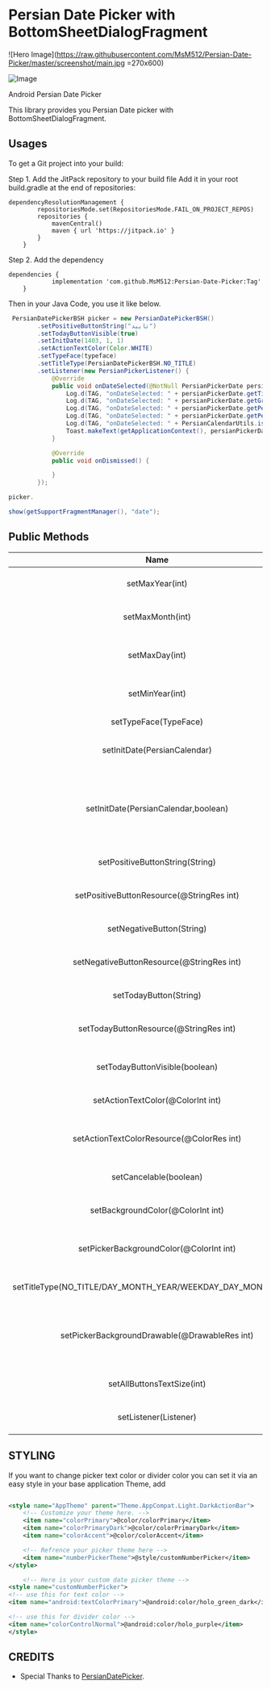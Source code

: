 # Persian Date Picker with BottomSheetDialogFragment

![Hero Image](https://raw.githubusercontent.com/MsM512/Persian-Date-Picker/master/screenshot/main.jpg
=270x600)

![Image](https://jitpack.io/v/MsM512/Persian-Date-Picker.svg)

Android Persian Date Picker

This library provides you Persian Date picker with BottomSheetDialogFragment.

## Usages

To get a Git project into your build:

Step 1. Add the JitPack repository to your build file
Add it in your root build.gradle at the end of repositories:

```
dependencyResolutionManagement {
		repositoriesMode.set(RepositoriesMode.FAIL_ON_PROJECT_REPOS)
		repositories {
			mavenCentral()
			maven { url 'https://jitpack.io' }
		}
	}
```

Step 2. Add the dependency

```
dependencies {
	        implementation 'com.github.MsM512:Persian-Date-Picker:Tag'
	}
```
Then in your Java Code, you use it like below.

```java
 PersianDatePickerBSH picker = new PersianDatePickerBSH()
        .setPositiveButtonString("تایید")
        .setTodayButtonVisible(true)
        .setInitDate(1403, 1, 1)
        .setActionTextColor(Color.WHITE)
        .setTypeFace(typeface)
        .setTitleType(PersianDatePickerBSH.NO_TITLE)
        .setListener(new PersianPickerListener() {
            @Override
            public void onDateSelected(@NotNull PersianPickerDate persianPickerDate) {
                Log.d(TAG, "onDateSelected: " + persianPickerDate.getTimestamp());//675930448000
                Log.d(TAG, "onDateSelected: " + persianPickerDate.getGregorianDate());//Mon Jun 03 10:57:28 GMT+04:30 1991
                Log.d(TAG, "onDateSelected: " + persianPickerDate.getPersianLongDate());// دوشنبه  13  خرداد  1370
                Log.d(TAG, "onDateSelected: " + persianPickerDate.getPersianMonthName());//خرداد
                Log.d(TAG, "onDateSelected: " + PersianCalendarUtils.isPersianLeapYear(persianPickerDate.getPersianYear()));//true
                Toast.makeText(getApplicationContext(), persianPickerDate.getPersianYear() + "/" + persianPickerDate.getPersianMonth() + "/" + persianPickerDate.getPersianDay(), Toast.LENGTH_SHORT).show();
            }

            @Override
            public void onDismissed() {

            }
        });

picker.

show(getSupportFragmentManager(), "date");
```

## Public Methods

|                             Name                             |                                       Description                                        |
|:------------------------------------------------------------:|:----------------------------------------------------------------------------------------:|
|                       setMaxYear(int)                        |                             set maximum year can be selected                             |
|                       setMaxMonth(int)                       |                            set maximum month can be selected                             |
|                        setMaxDay(int)                        |                    set maximum day can be selected in the last month                     |
|                       setMinYear(int)                        |                             set minimum year can be selected                             |
|                    setTypeFace(TypeFace)                     |                                   set dialog typeface                                    |
|                 setInitDate(PersianCalendar)                 |                         set date that dialog will launch on that                         |
|             setInitDate(PersianCalendar,boolean)             | set date that dialog will launch on that and force min/max year to be compatible with it |
|               setPositiveButtonString(String)                |                                 set positive button text                                 |
|          setPositiveButtonResource(@StringRes int)           |                        set positive button text from strings.xml                         |
|                  setNegativeButton(String)                   |                                 set negative button text                                 |
|          setNegativeButtonResource(@StringRes int)           |                        set negative button text from strings.xml                         |
|                    setTodayButton(String)                    |                                  set today button text                                   |
|            setTodayButtonResource(@StringRes int)            |                          set today button text from strings.xml                          |
|                setTodayButtonVisible(boolean)                |                            set today button visible/invisible                            |
|              setActionTextColor(@ColorInt int)               |                              set dialog buttons texts color                              |
|          setActionTextColorResource(@ColorRes int)           |                      set dialog buttons texts color form colors.xml                      |
|                    setCancelable(boolean)                    |                               set dialog cancelable or not                               |
|              setBackgroundColor(@ColorInt int)               |                               set dialog background color                                |
|           setPickerBackgroundColor(@ColorInt int)            |                            set date pickers background color                             |
| setTitleType(NO_TITLE/DAY_MONTH_YEAR/WEEKDAY_DAY_MONTH_YEAR) |                           It will handle title show scenarios                            |
|        setPickerBackgroundDrawable(@DrawableRes int)         |              set date pickers background drawable from res/drawable folder               |
|                  setAllButtonsTextSize(int)                  |                               set Action button text size                                |
|                    setListener(Listener)                     |                               set dialog callback listener                               |

## STYLING

If you want to change picker text color or divider color you can set it via an easy style
in your base application Theme, add

```xml

<style name="AppTheme" parent="Theme.AppCompat.Light.DarkActionBar">
    <!-- Customize your theme here. -->
    <item name="colorPrimary">@color/colorPrimary</item>
    <item name="colorPrimaryDark">@color/colorPrimaryDark</item>
    <item name="colorAccent">@color/colorAccent</item>

    <!-- Refrence your picker theme here -->
    <item name="numberPickerTheme">@style/customNumberPicker</item>
</style>

    <!-- Here is your custom date picker theme -->
<style name="customNumberPicker">
<!-- use this for text color -->
<item name="android:textColorPrimary">@android:color/holo_green_dark</item>

<!-- use this for divider color -->
<item name="colorControlNormal">@android:color/holo_purple</item>
</style>
```

## CREDITS

* Special Thanks to [PersianDatePicker](https://github.com/alibehzadian/PersianDatePicker).


